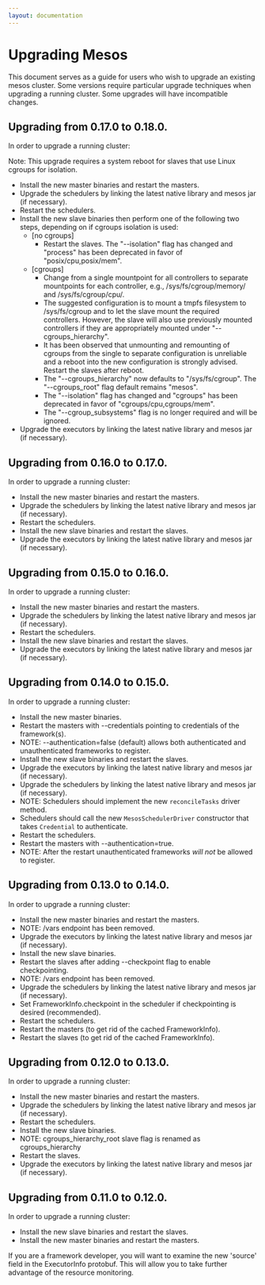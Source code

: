 ```yaml
---
layout: documentation
---
```


# Upgrading Mesos
This document serves as a guide for users who wish to upgrade an existing mesos cluster. Some versions require particular upgrade techniques when upgrading a running cluster. Some upgrades will have incompatible changes.

## Upgrading from 0.17.0 to 0.18.0.

In order to upgrade a running cluster:

Note: This upgrade requires a system reboot for slaves that use Linux cgroups for isolation.

* Install the new master binaries and restart the masters.
* Upgrade the schedulers by linking the latest native library and mesos jar (if necessary).
* Restart the schedulers.
* Install the new slave binaries then perform one of the following two steps, depending on if cgroups isolation is used:
  * [no cgroups]
      - Restart the slaves. The "--isolation" flag has changed and "process" has been deprecated in favor of "posix/cpu,posix/mem".
  * [cgroups]
      - Change from a single mountpoint for all controllers to separate mountpoints for each controller, e.g., /sys/fs/cgroup/memory/ and /sys/fs/cgroup/cpu/.
      - The suggested configuration is to mount a tmpfs filesystem to /sys/fs/cgroup and to let the slave mount the required controllers. However, the slave will also use previously mounted controllers if they are appropriately mounted under "--cgroups_hierarchy".
      - It has been observed that unmounting and remounting of cgroups from the single to separate configuration is unreliable and a reboot into the new configuration is strongly advised. Restart the slaves after reboot.
      - The "--cgroups_hierarchy" now defaults to "/sys/fs/cgroup". The "--cgroups_root" flag default remains "mesos".
      -  The "--isolation" flag has changed and "cgroups" has been deprecated in favor of "cgroups/cpu,cgroups/mem".
      - The "--cgroup_subsystems" flag is no longer required and will be ignored.
* Upgrade the executors by linking the latest native library and mesos jar (if necessary).


## Upgrading from 0.16.0 to 0.17.0.

In order to upgrade a running cluster:

* Install the new master binaries and restart the masters.
* Upgrade the schedulers by linking the latest native library and mesos jar (if necessary).
* Restart the schedulers.
* Install the new slave binaries and restart the slaves.
* Upgrade the executors by linking the latest native library and mesos jar (if necessary).


## Upgrading from 0.15.0 to 0.16.0.

In order to upgrade a running cluster:

* Install the new master binaries and restart the masters.
* Upgrade the schedulers by linking the latest native library and mesos jar (if necessary).
* Restart the schedulers.
* Install the new slave binaries and restart the slaves.
* Upgrade the executors by linking the latest native library and mesos jar (if necessary).


## Upgrading from 0.14.0 to 0.15.0.

In order to upgrade a running cluster:

* Install the new master binaries.
* Restart the masters with --credentials pointing to credentials of the framework(s).
* NOTE: --authentication=false (default) allows both authenticated and unauthenticated frameworks to register.
* Install the new slave binaries and restart the slaves.
* Upgrade the executors by linking the latest native library and mesos jar (if necessary).
* Upgrade the schedulers by linking the latest native library and mesos jar (if necessary).
* NOTE: Schedulers should implement the new `reconcileTasks` driver method.
* Schedulers should call the new `MesosSchedulerDriver` constructor that takes `Credential` to authenticate.
* Restart the schedulers.
* Restart the masters with --authentication=true.
* NOTE: After the restart unauthenticated frameworks *will not* be allowed to register.


## Upgrading from 0.13.0 to 0.14.0.

In order to upgrade a running cluster:

* Install the new master binaries and restart the masters.
* NOTE: /vars endpoint has been removed.
* Upgrade the executors by linking the latest native library and mesos jar (if necessary).
* Install the new slave binaries.
* Restart the slaves after adding --checkpoint flag to enable checkpointing.
* NOTE: /vars endpoint has been removed.
* Upgrade the schedulers by linking the latest native library and mesos jar (if necessary).
* Set FrameworkInfo.checkpoint in the scheduler if checkpointing is desired (recommended).
* Restart the schedulers.
* Restart the masters (to get rid of the cached FrameworkInfo).
* Restart the slaves (to get rid of the cached FrameworkInfo).

## Upgrading from 0.12.0 to 0.13.0.
In order to upgrade a running cluster:

* Install the new master binaries and restart the masters.
* Upgrade the schedulers by linking the latest native library and mesos jar (if necessary).
* Restart the schedulers.
* Install the new slave binaries.
* NOTE: cgroups_hierarchy_root slave flag is renamed as cgroups_hierarchy
* Restart the slaves.
* Upgrade the executors by linking the latest native library and mesos jar (if necessary).

## Upgrading from 0.11.0 to 0.12.0.
In order to upgrade a running cluster:

* Install the new slave binaries and restart the slaves.
* Install the new master binaries and restart the masters.

If you are a framework developer, you will want to examine the new 'source' field in the ExecutorInfo protobuf. This will allow you to take further advantage of the resource monitoring.

